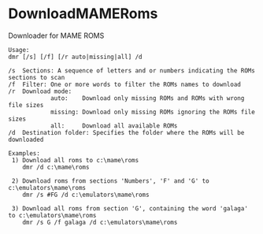 # DownloadMAMERoms
Downloader for MAME ROMS

    Usage:
    dmr [/s] [/f] [/r auto|missing|all] /d

    /s  Sections: A sequence of letters and or numbers indicating the ROMs sections to scan
    /f  Filter: One or more words to filter the ROMs names to download
    /r  Download mode:
                auto:    Download only missing ROMs and ROMs with wrong file sizes
                missing: Download only missing ROMs ignoring the ROMs file sizes
                all:     Download all available ROMs
    /d  Destination folder: Specifies the folder where the ROMs will be downloaded

    Examples:
     1) Download all roms to c:\mame\roms
        dmr /d c:\mame\roms

     2) Download roms from sections 'Numbers', 'F' and 'G' to c:\emulators\mame\roms
        dmr /s #FG /d c:\emulators\mame\roms

     3) Download all roms from section 'G', containing the word 'galaga' to c:\emulators\mame\roms
        dmr /s G /f galaga /d c:\emulators\mame\roms